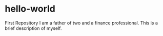 # hello-world
First Repository
I am a father of two and a finance professional.
This is a brief description of myself.
